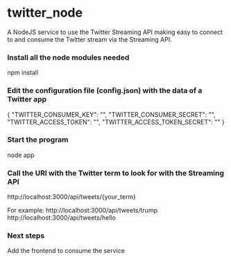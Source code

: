 # twitter_node
A NodeJS service to use the Twitter Streaming API making easy to connect to and consume the Twitter stream via the Streaming API.

### Install all the node modules needed
npm install

### Edit the configuration file (config.json) with the data of a Twitter app
{
	"TWITTER_CONSUMER_KEY": "",
	"TWITTER_CONSUMER_SECRET": "",
	"TWITTER_ACCESS_TOKEN": "",
	"TWITTER_ACCESS_TOKEN_SECRET": ""
}

### Start the program
node app

### Call the URI with the Twitter term to look for with the Streaming API
http://localhost:3000/api/tweets/{your_term}

For example:
http://localhost:3000/api/tweets/trump
http://localhost:3000/api/tweets/hello

### Next steps
Add the frontend to consume the service
